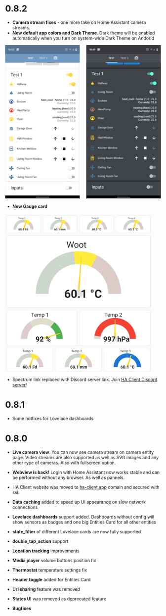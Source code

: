 # 0.8.2
 - **Camera stream fixes** - one more take on Home Assistant camera streams.
 - **New default app colors and Dark Theme**. Dark theme will be enabled automatically when you turn on system-wide Dark Theme on Andorid
 
 ![themes](/assets/images/whats_new/0.8/themes.png)
 
 - **New Gauge card**
 
 ![gauges](/assets/images/whats_new/0.8/gauge.png)
 
 - Spectrum link replaced with Discord server link. Join [HA Client Discord server](https://discord.gg/CBZpKu)!
# 0.8.1
 - Some hotfixes for Lovelace dashboards
# 0.8.0

 - **Live camera view**. You can now see camera stream on camera entity page. Video streams are also supported as well as SVG images and any other rype of cameras. Also with fullscreen option.

 - **Webview is back!** Login with Home Assistant now works stable and can be performed without any browser. As well as pannels.

 - HA Client website was moved to [ha-client.app](https://ha-client.app) domain and secured with ssl.

 - **Data caching** added to speed up UI appearance on slow network connections  

 - **Lovelace dashboards** support added. Dashboards without config will show sensors as badges and one big Entities Card for all other entities

 - **state_filter** of different Lovelace cards are now fully supported

 - **double_tap_action** support

 - **Location tracking** improvements

 - **Media player** volume buttons position fix

 - **Thermostat** temperature settings fix

 - **Header toggle** added for Entities Card

 - **Url sharing** feature was removed

 - **States UI** was removed as deprecated feature

 - **Bugfixes**
